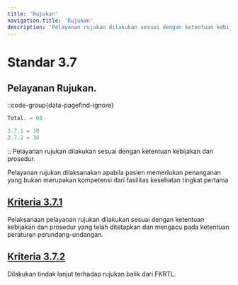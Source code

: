 ```yaml
---
title: 'Rujukan'
navigation.title: 'Rujukan'
description: 'Pelayanan rujukan dilakukan sesuai dengan ketentuan kebijakan dan prosedur. Pelayanan rujukan dilaksanakan apabila pasien memerlukan penanganan yang bukan merupakan kompetensi dari fasilitas kesehatan tingkat pertama '
---
```


# Standar 3.7 
## Pelayanan Rujukan. 
::code-group{data-pagefind-ignore}
```js [Nilai]
Total. = 60
```
```js [Kriteria]
3.7.1 = 30
3.7.2 = 30
```
::
Pelayanan rujukan dilakukan sesuai dengan ketentuan kebijakan dan prosedur. 

Pelayanan rujukan dilaksanakan apabila pasien memerlukan penanganan yang bukan merupakan kompetensi dari fasilitas kesehatan tingkat pertama 

## [Kriteria 3.7.1](/3/7/1) 
Pelaksanaan pelayanan rujukan dilakukan sesuai dengan ketentuan kebijakan dan prosedur yang telah ditetapkan dan mengacu pada ketentuan peraturan perundang-undangan. 

## [Kriteria 3.7.2](/3/7/2) 
Dilakukan tindak lanjut terhadap rujukan balik dari FKRTL. 

